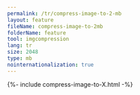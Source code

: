 ```yaml
---
permalink: /tr/compress-image-to-2-mb
layout: feature
fileName: compress-image-to-2mb
folderName: feature
tool: imgcompression
lang: tr
size: 2048
type: mb
nointernationalization: true
---
```

{%- include compress-image-to-X.html -%}
      
